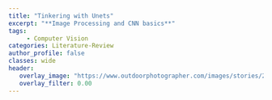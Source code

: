 ```yaml
---
title: "Tinkering with Unets"
excerpt: "**Image Processing and CNN basics**"
tags:
     - Computer Vision
categories: Literature-Review
author_profile: false
classes: wide
header: 
   overlay_image: "https://www.outdoorphotographer.com/images/stories/2014/dec/contrast/lead.jpg"
   overlay_filter: 0.00
---
```

